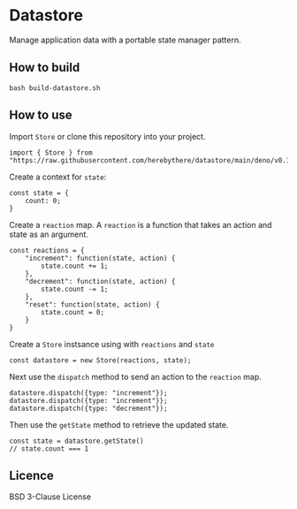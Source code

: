 # Datastore

Manage application data with a portable state manager pattern.

## How to build

```
bash build-datastore.sh
```

## How to use

Import `Store` or clone this repository into your project.

```
import { Store } from "https://raw.githubusercontent.com/herebythere/datastore/main/deno/v0.1/mod.ts"
```

Create a context for `state`:

```
const state = {
	count: 0;
}
```

Create a `reaction` map. A `reaction` is a function that takes an action and
state as an argument.

```
const reactions = {
	"increment": function(state, action) {
		state.count += 1;
	},
	"decrement": function(state, action) {
		state.count -= 1;
	},
	"reset": function(state, action) {
		state.count = 0;
	}
}
```

Create a `Store` instsance using with `reactions` and `state`

```
const datastore = new Store(reactions, state);
```

Next use the `dispatch` method to send an action to the `reaction` map.

```
datastore.dispatch({type: "increment"});
datastore.dispatch({type: "increment"}};
datastore.dispatch({type: "decrement"});
```

Then use the `getState` method to retrieve the updated state.

```
const state = datastore.getState()
// state.count === 1
```

## Licence

BSD 3-Clause License
